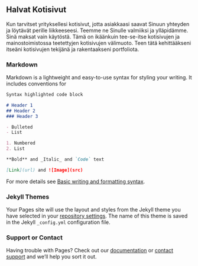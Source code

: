 ## Halvat Kotisivut

Kun tarvitset yrityksellesi kotisivut, jotta asiakkaasi saavat Sinuun yhteyden ja löytävät perille liikkeeseesi. Teemme ne Sinulle valmiiksi ja ylläpidämme. Sinä maksat vain käytöstä. Tämä on ikäänkuin tee-se-itse kotisivujen ja mainostoimistossa teetettyjen kotisivujen välimuoto. Teen tätä kehittääkseni itseäni kotisivujen tekijänä ja rakentaakseni portfoliota.

### Markdown

Markdown is a lightweight and easy-to-use syntax for styling your writing. It includes conventions for

```markdown
Syntax highlighted code block

# Header 1
## Header 2
### Header 3

- Bulleted
- List

1. Numbered
2. List

**Bold** and _Italic_ and `Code` text

[Link](url) and ![Image](src)
```

For more details see [Basic writing and formatting syntax](https://docs.github.com/en/github/writing-on-github/getting-started-with-writing-and-formatting-on-github/basic-writing-and-formatting-syntax).

### Jekyll Themes

Your Pages site will use the layout and styles from the Jekyll theme you have selected in your [repository settings](https://github.com/tnykaenen/halvatkotisivut/settings/pages). The name of this theme is saved in the Jekyll `_config.yml` configuration file.

### Support or Contact

Having trouble with Pages? Check out our [documentation](https://docs.github.com/categories/github-pages-basics/) or [contact support](https://support.github.com/contact) and we’ll help you sort it out.
